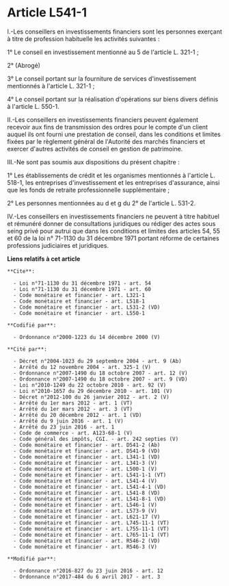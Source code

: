# Article L541-1

I.-Les conseillers en investissements financiers sont les personnes exerçant à titre de profession habituelle les activités
suivantes :

1° Le conseil en investissement mentionné au 5 de l'article L. 321-1 ;

2° (Abrogé)

3° Le conseil portant sur la fourniture de services d'investissement mentionnés à l'article L. 321-1 ;

4° Le conseil portant sur la réalisation d'opérations sur biens divers définis à l'article L. 550-1. 

II.-Les conseillers en investissements financiers peuvent également recevoir aux fins de transmission des ordres pour le
compte d'un client auquel ils ont fourni une prestation de conseil, dans les conditions et limites fixées par le règlement
général de l'Autorité des marchés financiers et exercer d'autres activités de conseil en gestion de patrimoine.

III.-Ne sont pas soumis aux dispositions du présent chapitre :

1° Les établissements de crédit et les organismes mentionnés à l'article L. 518-1, les entreprises d'investissement et les
entreprises d'assurance, ainsi que les fonds de retraite professionnelle supplémentaire ;

2° Les personnes mentionnées au d et g du 2° de l'article L. 531-2.

IV.-Les conseillers en investissements financiers ne peuvent à titre habituel et rémunéré donner de consultations juridiques
ou rédiger des actes sous seing privé pour autrui que dans les conditions et limites des articles 54, 55 et 60 de la loi n°
71-1130 du 31 décembre 1971 portant réforme de certaines professions judiciaires et juridiques.

**Liens relatifs à cet article**

	**Cite**:

	  - Loi n°71-1130 du 31 décembre 1971 - art. 54
	  - Loi n°71-1130 du 31 décembre 1971 - art. 60
	  - Code monétaire et financier - art. L321-1
	  - Code monétaire et financier - art. L518-1
	  - Code monétaire et financier - art. L531-2 (VD)
	  - Code monétaire et financier - art. L550-1

	**Codifié par**:

	  - Ordonnance n°2000-1223 du 14 décembre 2000 (V)

	**Cité par**:

	  - Décret n°2004-1023 du 29 septembre 2004 - art. 9 (Ab)
	  - Arrêté du 12 novembre 2004 - art. 325-1 (V)
	  - Ordonnance n°2007-1490 du 18 octobre 2007 - art. 12 (V)
	  - Ordonnance n°2007-1490 du 18 octobre 2007 - art. 9 (VD)
	  - Loi n°2010-1249 du 22 octobre 2010 - art. 92 (V)
	  - Loi n°2010-1657 du 29 décembre 2010 - art. 101 (V)
	  - Décret n°2012-100 du 26 janvier 2012 - art. 2 (V)
	  - Arrêté du 1er mars 2012 - art. 1 (VT)
	  - Arrêté du 1er mars 2012 - art. 3 (VT)
	  - Arrêté du 20 décembre 2012 - art. 1 (VD)
	  - Arrêté du 9 juin 2016 - art. 1 (V)
	  - Arrêté du 23 juin 2016 - art. 1
	  - Code de commerce - art. A123-68-1 (V)
	  - Code général des impôts, CGI. - art. 242 septies (V)
	  - Code monétaire et financier - art. D541-2 (Ab)
	  - Code monétaire et financier - art. D541-9 (VD)
	  - Code monétaire et financier - art. L341-1 (VD)
	  - Code monétaire et financier - art. L341-3 (V)
	  - Code monétaire et financier - art. L500-1 (V)
	  - Code monétaire et financier - art. L541-1-1 (VT)
	  - Code monétaire et financier - art. L541-4 (V)
	  - Code monétaire et financier - art. L541-4-1 (VD)
	  - Code monétaire et financier - art. L541-8 (VD)
	  - Code monétaire et financier - art. L541-8-1 (VD)
	  - Code monétaire et financier - art. L546-1 (V)
	  - Code monétaire et financier - art. L573-9 (V)
	  - Code monétaire et financier - art. L621-17 (V)
	  - Code monétaire et financier - art. L745-11-1 (VT)
	  - Code monétaire et financier - art. L755-11-1 (VT)
	  - Code monétaire et financier - art. L765-11-1 (VT)
	  - Code monétaire et financier - art. R546-2 (VD)
	  - Code monétaire et financier - art. R546-3 (V)

	**Modifié par**:

	  - Ordonnance n°2016-827 du 23 juin 2016 - art. 12
	  - Ordonnance n°2017-484 du 6 avril 2017 - art. 3
